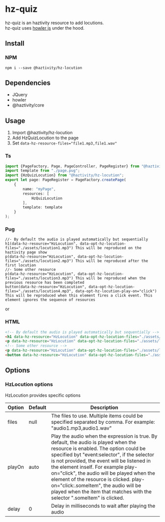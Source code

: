 # hz-quiz
hz-quiz is an haztivity resource to add locutions.\
hz-quiz uses [howler js](https://github.com/goldfire/howler.js) under the hood.
## Install
### NPM
```npm i --save @haztivity/hz-locution```
## Dependencies
- JQuery
- howler
- @haztivity/core
## Usage
1. Import @haztivity/hz-locution
2. Add HzQuizLocution to the page
3. Set ```data-hz-resource-files="file1.mp3,file1.wav"```
### Ts
```typescript
import {PageFactory, Page, PageController, PageRegister} from "@haztivity/core";
import template from "./page.pug";
import {HzQuizLocution} from "@haztivity/hz-locution";
export let page: PageRegister = PageFactory.createPage(
    {
        name: "myPage",
        resources: [
            HzQuizLocution
        ],
        template: template
    }
);
```
### Pug
```pug
//- By default the audio is played automatically but sequentially
h1(data-hz-resource="HzLocution", data-opt-hz-locution-files="./assets/locution1.mp3") This will be reproduced on the haztivity page show
p(data-hz-resource="HzLocution", data-opt-hz-locution-files="./assets/locution2.mp3") This will be reproduced after the first locution
//- Some other resource
p(data-hz-resource="HzLocution", data-opt-hz-locution-files="./assets/locution3.mp3") This will be reproduced when the previous resource has been completed
button(data-hz-resource="HzLocution", data-opt-hz-locution-files="./assets/locution4.mp3", data-opt-hz-locution-play-on="click") This will be reproduced when this element fires a click event. This element ignores the sequence of resources
```
or
### HTML
```html
<!-- By default the audio is played automatically but sequentially -->
<h1 data-hz-resource="HzLocution" data-opt-hz-locution-files="./assets/locution1.mp3"> This will be reproduced on the haztivity page show</h1>
<p data-hz-resource="HzLocution" data-opt-hz-locution-files="./assets/locution2.mp3"> This will be reproduced after the first locution</p>
<!-- Some other resource -->
<p data-hz-resource="HzLocution" data-opt-hz-locution-files="./assets/locution3.mp3"> This will be reproduced when the previous resource has been completed</p>
<button data-hz-resource="HzLocution" data-opt-hz-locution-files="./assets/locution4.mp3" data-opt-hz-locution-play-on="click">This will be reproduced when this element fires a click event. This element ignores the sequence of resources</button>
```
## Options
### HzLocution options
HzLocution provides specific options

| Option            | Default | Description |
| ----------------- | ------- | ----------- |
| files             | null    | The files to use. Multiple items could be specified separated by comma. For example: "audio1.mp3,audio1.wav"|
| playOn            | auto    | Play the audio when the expression is true. By default, the audio is played when the resource is enabled. The option could be specified byt "event:selector", if the selector is not provided, the event will be listened in the element inself. For example play-on="click", the audio will be played when the element of the resource is clicked. play-on="click:.someItem", the audio will be played when the item that matches with the selector ".someItem" is clicked.|
| delay             | 0       | Delay in milliseconds to wait after playing the audio |
